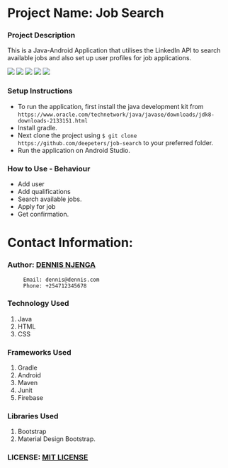 # Project Name: Job Search


### Project Description
This is a Java-Android Application that utilises the LinkedIn API to search available jobs and also set up user profiles for job applications.

<img src="/1.png">
<img src="/2.png">
<img src="/3.png">
<img src="/4.png">
<img src="/5.png">

### Setup Instructions

* To run the application, first install the java development kit from `https://www.oracle.com/technetwork/java/javase/downloads/jdk8-downloads-2133151.html`
* Install gradle.
* Next clone the project using `$ git clone https://github.com/deepeters/job-search` to your preferred folder.
* Run the application on Android Studio.


### How to Use - Behaviour
* Add user
* Add qualifications
* Search available jobs.
* Apply for job
* Get confirmation. 


# Contact Information:
### Author: [DENNIS NJENGA](https://github.com/deepeters)

         Email: dennis@dennis.com
         Phone: +254712345678

### Technology Used
1. Java
2. HTML
3. CSS

### Frameworks Used
1. Gradle
2. Android
3. Maven
4. Junit
5. Firebase

### Libraries Used
1. Bootstrap
2. Material Design Bootstrap.

### LICENSE: [MIT LICENSE](https://raw.githubusercontent.com/deepeters/job-search/master/LICENSE)